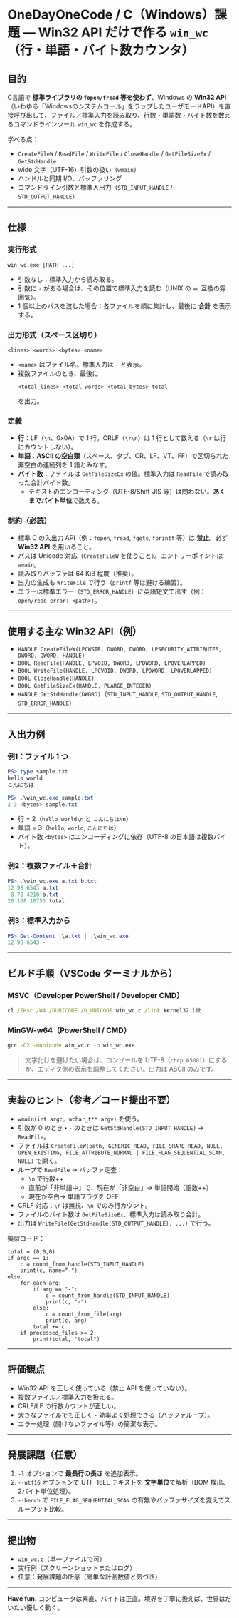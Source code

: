 # OneDayOneCode / C（Windows）課題 — Win32 API だけで作る `win_wc`（行・単語・バイト数カウンタ）

## 目的
C言語で **標準ライブラリの `fopen/fread` 等を使わず**、Windows の **Win32 API**（いわゆる「Windowsのシステムコール」をラップしたユーザモードAPI）を直接呼び出して、ファイル／標準入力を読み取り、行数・単語数・バイト数を数えるコマンドラインツール `win_wc` を作成する。

学べる点：
- `CreateFileW` / `ReadFile` / `WriteFile` / `CloseHandle` / `GetFileSizeEx` / `GetStdHandle`
- wide 文字（UTF-16）引数の扱い（`wmain`）
- ハンドルと同期 I/O、バッファリング
- コマンドライン引数と標準入出力（`STD_INPUT_HANDLE` / `STD_OUTPUT_HANDLE`）

---

## 仕様

### 実行形式
```
win_wc.exe [PATH ...]
```
- 引数なし：標準入力から読み取る。
- 引数に `-` がある場合は、その位置で標準入力を読む（UNIX の `wc` 互換の雰囲気）。
- 1 個以上のパスを渡した場合：各ファイルを順に集計し、最後に **合計** を表示する。

### 出力形式（スペース区切り）
```
<lines> <words> <bytes> <name>
```
- `<name>` はファイル名。標準入力は `-` と表示。
- 複数ファイルのとき、最後に
  ```
  <total_lines> <total_words> <total_bytes> total
  ```
  を出力。

### 定義
- **行**：LF（`\n`、0x0A）で 1 行。CRLF（`\r\n`）は 1 行として数える（`\r` は行にカウントしない）。
- **単語**：**ASCII の空白類**（スペース、タブ、CR、LF、VT、FF）で区切られた非空白の連続列を 1 語とみなす。
- **バイト数**：ファイルは `GetFileSizeEx` の値。標準入力は `ReadFile` で読み取った合計バイト数。
  - テキストのエンコーディング（UTF-8/Shift-JIS 等）は問わない。**あくまでバイト単位**で数える。

### 制約（必読）
- 標準 C の入出力 API（例：`fopen`, `fread`, `fgets`, `fprintf` 等）は **禁止**。必ず **Win32 API** を用いること。
- パスは Unicode 対応（`CreateFileW` を使うこと）。エントリーポイントは `wmain`。
- 読み取りバッファは 64 KiB 程度（推奨）。
- 出力の生成も `WriteFile` で行う（`printf` 等は避ける練習）。
- エラーは標準エラー（`STD_ERROR_HANDLE`）に英語短文で出す（例：`open/read error: <path>`）。

---

## 使用する主な Win32 API（例）
- `HANDLE CreateFileW(LPCWSTR, DWORD, DWORD, LPSECURITY_ATTRIBUTES, DWORD, DWORD, HANDLE)`
- `BOOL ReadFile(HANDLE, LPVOID, DWORD, LPDWORD, LPOVERLAPPED)`
- `BOOL WriteFile(HANDLE, LPCVOID, DWORD, LPDWORD, LPOVERLAPPED)`
- `BOOL CloseHandle(HANDLE)`
- `BOOL GetFileSizeEx(HANDLE, PLARGE_INTEGER)`
- `HANDLE GetStdHandle(DWORD)`（`STD_INPUT_HANDLE`, `STD_OUTPUT_HANDLE`, `STD_ERROR_HANDLE`）

---

## 入出力例

### 例1：ファイル 1 つ
```powershell
PS> type sample.txt
hello world
こんにちは

PS> .\win_wc.exe sample.txt
2 3 <bytes> sample.txt
```
- 行 = 2（`hello world\n` と `こんにちは\n`）
- 単語 = 3（`hello`, `world`, `こんにちは`）
- バイト数 `<bytes>` はエンコーディングに依存（UTF-8 の日本語は複数バイト）。

### 例2：複数ファイル＋合計
```powershell
PS> .\win_wc.exe a.txt b.txt
12 98 6543 a.txt
 8 70 4210 b.txt
20 168 10753 total
```

### 例3：標準入力から
```powershell
PS> Get-Content .\a.txt | .\win_wc.exe
12 98 6543 -
```

---

## ビルド手順（VSCode ターミナルから）

### MSVC（Developer PowerShell / Developer CMD）
```bat
cl /EHsc /W4 /DUNICODE /D_UNICODE win_wc.c /link kernel32.lib
```

### MinGW-w64（PowerShell / CMD）
```bat
gcc -O2 -municode win_wc.c -o win_wc.exe
```

> 文字化けを避けたい場合は、コンソールを UTF-8（`chcp 65001`）にするか、エディタ側の表示を調整してください。出力は ASCII のみです。

---

## 実装のヒント（参考／コード提出不要）
- `wmain(int argc, wchar_t** argv)` を使う。
- 引数が 0 のとき・`-` のときは `GetStdHandle(STD_INPUT_HANDLE)` → `ReadFile`。
- ファイルは `CreateFileW(path, GENERIC_READ, FILE_SHARE_READ, NULL, OPEN_EXISTING, FILE_ATTRIBUTE_NORMAL | FILE_FLAG_SEQUENTIAL_SCAN, NULL)` で開く。
- ループで `ReadFile` → バッファ走査：
  - `\n` で行数++
  - 直前が「非単語中」で、現在が「非空白」→ 単語開始（語数++）
  - 現在が空白→ 単語フラグを OFF
- CRLF 対応：`\r` は無視、`\n` でのみ行カウント。
- ファイルのバイト数は `GetFileSizeEx`、標準入力は読み取り合計。
- 出力は `WriteFile(GetStdHandle(STD_OUTPUT_HANDLE), ...)` で行う。

擬似コード：
```
total = (0,0,0)
if argc == 1:
    c = count_from_handle(STD_INPUT_HANDLE)
    print(c, name="-")
else:
    for each arg:
        if arg == "-":
            c = count_from_handle(STD_INPUT_HANDLE)
            print(c, "-")
        else:
            c = count_from_file(arg)
            print(c, arg)
        total += c
    if processed_files >= 2:
        print(total, "total")
```

---

## 評価観点
- Win32 API を正しく使っている（禁止 API を使っていない）。
- 複数ファイル／標準入力を扱える。
- CRLF/LF の行数カウントが正しい。
- 大きなファイルでも正しく・効率よく処理できる（バッファループ）。
- エラー処理（開けないファイル等）の簡潔な表示。

---

## 発展課題（任意）
1. `-l` オプションで **最長行の長さ** を追加表示。
2. `--utf16` オプションで UTF-16LE テキストを **文字単位**で解析（BOM 検出、2バイト単位処理）。
3. `--bench` で `FILE_FLAG_SEQUENTIAL_SCAN` の有無やバッファサイズを変えてスループット比較。

---

## 提出物
- `win_wc.c`（単一ファイルで可）
- 実行例（スクリーンショットまたはログ）
- 任意：発展課題の所感（簡単な計測数値と気づき）

---

**Have fun.** コンピュータは素直、バイトは正直。境界を丁寧に扱えば、世界はだいたい優しく動く。